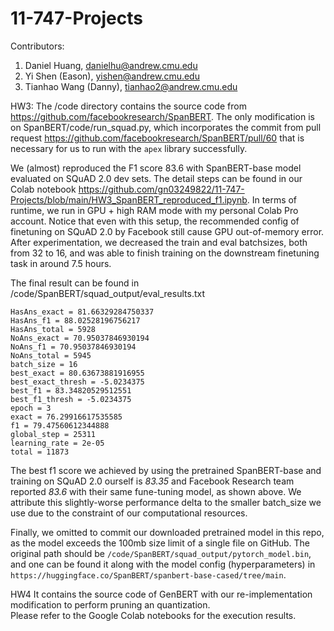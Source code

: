 # 11-747-Projects

Contributors: 
1. Daniel Huang, danielhu@andrew.cmu.edu 
2. Yi Shen (Eason), yishen@andrew.cmu.edu
3. Tianhao Wang (Danny), tianhao2@andrew.cmu.edu

HW3: 
The /code directory contains the source code from https://github.com/facebookresearch/SpanBERT. The only modification is on 
SpanBERT/code/run_squad.py, which incorporates the commit from pull request https://github.com/facebookresearch/SpanBERT/pull/60 that is necessary 
for us to run with the `apex` library successfully. 

We (almost) reproduced the F1 score 83.6 with SpanBERT-base model evaluated on SQuAD 2.0 dev sets. The detail steps can be found in our Colab notebook
https://github.com/gn03249822/11-747-Projects/blob/main/HW3_SpanBERT_reproduced_f1.ipynb. In terms of runtime, we run in GPU + high RAM mode with my personal Colab Pro account. Notice that even with this setup, the 
recommended config of finetuning on SQuAD 2.0 by Facebook still cause GPU out-of-memory error. After experimentation, we decreased the train and eval batchsizes, both from 32 to 16, and was able to finish training on the downstream finetuning task in around 7.5 hours. 

The final result can be found in /code/SpanBERT/squad_output/eval_results.txt
```
HasAns_exact = 81.66329284750337
HasAns_f1 = 88.02528196756217
HasAns_total = 5928
NoAns_exact = 70.95037846930194
NoAns_f1 = 70.95037846930194
NoAns_total = 5945
batch_size = 16
best_exact = 80.63673881916955
best_exact_thresh = -5.0234375
best_f1 = 83.34820529512551
best_f1_thresh = -5.0234375
epoch = 3
exact = 76.29916617535585
f1 = 79.47560612344888
global_step = 25311
learning_rate = 2e-05
total = 11873

```

The best f1 score we achieved by using the pretrained SpanBERT-base and training on SQuAD 2.0 ourself is *83.35* and Facebook Research team reported *83.6* with their same fune-tuning model, as shown above. We attribute this slightly-worse performance delta to the smaller batch_size we use due to the constraint of our computational resources. 

Finally, we omitted to commit our downloaded pretrained model in this repo, as the model exceeds the 100mb size limit of a single file on GitHub. The original path should be `/code/SpanBERT/squad_output/pytorch_model.bin`, and one can be found it along with the model config (hyperparameters) in `https://huggingface.co/SpanBERT/spanbert-base-cased/tree/main`. 



HW4
It contains the source code of GenBERT with our re-implementation modification to perform pruning an quantization.  
Please refer to the Google Colab notebooks for the execution results. 
